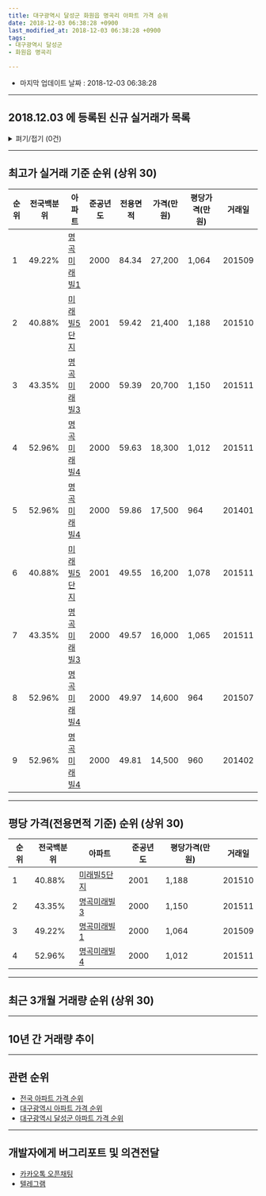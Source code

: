 ```yaml
---
title: 대구광역시 달성군 화원읍 명곡리 아파트 가격 순위
date: 2018-12-03 06:38:28 +0900
last_modified_at: 2018-12-03 06:38:28 +0900
tags:
- 대구광역시 달성군
- 화원읍 명곡리

---
```


* 마지막 업데이트 날짜 : 2018-12-03 06:38:28

---

## 2018.12.03 에 등록된 신규 실거래가 목록

<details>
<summary>펴기/접기 (0건)</summary>
<div markdown="1">

|아파트|전국백분위|준공년도|전용면적|가격(만원)|평당가격(만원)|거래일|
|---|---|---|---|---|---|---|
|없음|||||||


</div>
</details>

---

## 최고가 실거래 기준 순위 (상위 30)


|순위|전국백분위|아파트|준공년도|전용면적|가격(만원)|평당가격(만원)|거래일|
|---|---|---|---|---|---|---|---|
|1|49.22%|[명곡미래빌1](https://search.naver.com/search.naver?query=%EB%8C%80%EA%B5%AC%EA%B4%91%EC%97%AD%EC%8B%9C+%EB%8B%AC%EC%84%B1%EA%B5%B0+%ED%99%94%EC%9B%90%EC%9D%8D+%EB%AA%85%EA%B3%A1%EB%A6%AC+%EB%AA%85%EA%B3%A1%EB%AF%B8%EB%9E%98%EB%B9%8C1)|2000|84.34|27,200|1,064|201509|
|2|40.88%|[미래빌5단지](https://search.naver.com/search.naver?query=%EB%8C%80%EA%B5%AC%EA%B4%91%EC%97%AD%EC%8B%9C+%EB%8B%AC%EC%84%B1%EA%B5%B0+%ED%99%94%EC%9B%90%EC%9D%8D+%EB%AA%85%EA%B3%A1%EB%A6%AC+%EB%AF%B8%EB%9E%98%EB%B9%8C5%EB%8B%A8%EC%A7%80)|2001|59.42|21,400|1,188|201510|
|3|43.35%|[명곡미래빌3](https://search.naver.com/search.naver?query=%EB%8C%80%EA%B5%AC%EA%B4%91%EC%97%AD%EC%8B%9C+%EB%8B%AC%EC%84%B1%EA%B5%B0+%ED%99%94%EC%9B%90%EC%9D%8D+%EB%AA%85%EA%B3%A1%EB%A6%AC+%EB%AA%85%EA%B3%A1%EB%AF%B8%EB%9E%98%EB%B9%8C3)|2000|59.39|20,700|1,150|201511|
|4|52.96%|[명곡미래빌4](https://search.naver.com/search.naver?query=%EB%8C%80%EA%B5%AC%EA%B4%91%EC%97%AD%EC%8B%9C+%EB%8B%AC%EC%84%B1%EA%B5%B0+%ED%99%94%EC%9B%90%EC%9D%8D+%EB%AA%85%EA%B3%A1%EB%A6%AC+%EB%AA%85%EA%B3%A1%EB%AF%B8%EB%9E%98%EB%B9%8C4)|2000|59.63|18,300|1,012|201511|
|5|52.96%|[명곡미래빌4](https://search.naver.com/search.naver?query=%EB%8C%80%EA%B5%AC%EA%B4%91%EC%97%AD%EC%8B%9C+%EB%8B%AC%EC%84%B1%EA%B5%B0+%ED%99%94%EC%9B%90%EC%9D%8D+%EB%AA%85%EA%B3%A1%EB%A6%AC+%EB%AA%85%EA%B3%A1%EB%AF%B8%EB%9E%98%EB%B9%8C4)|2000|59.86|17,500|964|201401|
|6|40.88%|[미래빌5단지](https://search.naver.com/search.naver?query=%EB%8C%80%EA%B5%AC%EA%B4%91%EC%97%AD%EC%8B%9C+%EB%8B%AC%EC%84%B1%EA%B5%B0+%ED%99%94%EC%9B%90%EC%9D%8D+%EB%AA%85%EA%B3%A1%EB%A6%AC+%EB%AF%B8%EB%9E%98%EB%B9%8C5%EB%8B%A8%EC%A7%80)|2001|49.55|16,200|1,078|201511|
|7|43.35%|[명곡미래빌3](https://search.naver.com/search.naver?query=%EB%8C%80%EA%B5%AC%EA%B4%91%EC%97%AD%EC%8B%9C+%EB%8B%AC%EC%84%B1%EA%B5%B0+%ED%99%94%EC%9B%90%EC%9D%8D+%EB%AA%85%EA%B3%A1%EB%A6%AC+%EB%AA%85%EA%B3%A1%EB%AF%B8%EB%9E%98%EB%B9%8C3)|2000|49.57|16,000|1,065|201511|
|8|52.96%|[명곡미래빌4](https://search.naver.com/search.naver?query=%EB%8C%80%EA%B5%AC%EA%B4%91%EC%97%AD%EC%8B%9C+%EB%8B%AC%EC%84%B1%EA%B5%B0+%ED%99%94%EC%9B%90%EC%9D%8D+%EB%AA%85%EA%B3%A1%EB%A6%AC+%EB%AA%85%EA%B3%A1%EB%AF%B8%EB%9E%98%EB%B9%8C4)|2000|49.97|14,600|964|201507|
|9|52.96%|[명곡미래빌4](https://search.naver.com/search.naver?query=%EB%8C%80%EA%B5%AC%EA%B4%91%EC%97%AD%EC%8B%9C+%EB%8B%AC%EC%84%B1%EA%B5%B0+%ED%99%94%EC%9B%90%EC%9D%8D+%EB%AA%85%EA%B3%A1%EB%A6%AC+%EB%AA%85%EA%B3%A1%EB%AF%B8%EB%9E%98%EB%B9%8C4)|2000|49.81|14,500|960|201402|


---

## 평당 가격(전용면적 기준) 순위 (상위 30)


|순위|전국백분위|아파트|준공년도|평당가격(만원)|거래일|
|---|---|---|---|---|---|
|1|40.88%|[미래빌5단지](https://search.naver.com/search.naver?query=%EB%8C%80%EA%B5%AC%EA%B4%91%EC%97%AD%EC%8B%9C+%EB%8B%AC%EC%84%B1%EA%B5%B0+%ED%99%94%EC%9B%90%EC%9D%8D+%EB%AA%85%EA%B3%A1%EB%A6%AC+%EB%AF%B8%EB%9E%98%EB%B9%8C5%EB%8B%A8%EC%A7%80)|2001|1,188|201510|
|2|43.35%|[명곡미래빌3](https://search.naver.com/search.naver?query=%EB%8C%80%EA%B5%AC%EA%B4%91%EC%97%AD%EC%8B%9C+%EB%8B%AC%EC%84%B1%EA%B5%B0+%ED%99%94%EC%9B%90%EC%9D%8D+%EB%AA%85%EA%B3%A1%EB%A6%AC+%EB%AA%85%EA%B3%A1%EB%AF%B8%EB%9E%98%EB%B9%8C3)|2000|1,150|201511|
|3|49.22%|[명곡미래빌1](https://search.naver.com/search.naver?query=%EB%8C%80%EA%B5%AC%EA%B4%91%EC%97%AD%EC%8B%9C+%EB%8B%AC%EC%84%B1%EA%B5%B0+%ED%99%94%EC%9B%90%EC%9D%8D+%EB%AA%85%EA%B3%A1%EB%A6%AC+%EB%AA%85%EA%B3%A1%EB%AF%B8%EB%9E%98%EB%B9%8C1)|2000|1,064|201509|
|4|52.96%|[명곡미래빌4](https://search.naver.com/search.naver?query=%EB%8C%80%EA%B5%AC%EA%B4%91%EC%97%AD%EC%8B%9C+%EB%8B%AC%EC%84%B1%EA%B5%B0+%ED%99%94%EC%9B%90%EC%9D%8D+%EB%AA%85%EA%B3%A1%EB%A6%AC+%EB%AA%85%EA%B3%A1%EB%AF%B8%EB%9E%98%EB%B9%8C4)|2000|1,012|201511|


---

## 최근 3개월 거래량 순위 (상위 30)


<div style="width:100%;">
    <canvas id="deal_count_ranking" height="250"></canvas>
</div>


<script>
new Chart(document.getElementById("deal_count_ranking"), {
    type: 'horizontalBar',
    data: {
        labels: ['명곡미래빌1', '명곡미래빌4', '명곡미래빌3', '미래빌5단지'],
        datasets: [{
            label: '실거래 수',
            data: [7, 6, 5, 4],
            borderColor: "rgba(255, 0, 128, 1)",
            backgroundColor: "rgba(255, 0, 128, 0.5)",
            fill: false,
        }]
    },
    options: {
        responsive: true,
        title: {
            display: true,
            text: '최근 3개월 거래량 순위'
        },
        tooltips: {
            mode: 'index',
            intersect: false,
            callbacks: {
                title: function(tooltipItems, data) {
                    return "실거래 수:";
                },
                label: function(tooltipItem, data) {
                    return data.labels[tooltipItem.index] + ": " + tooltipItem.xLabel;
                }
            }
        },
        hover: {
            mode: 'nearest',
            intersect: true
        },
        scales: {
            xAxes: [{
                display: true,
                scaleLabel: {
                    display: true,
                    labelString: '실거래 수'
                },
                ticks: {
                    suggestedMin: 0,
                }
            }],
            yAxes: [{
                display: true,
                ticks: {
                    autoSkip: false,
                    callback: function(value, index, values) {
                        if (value.length > 15)
                            return value.substr(0, 13) + "...";
                        else
                            return value;
                    }
                },
                scaleLabel: {
                    display: false,
                }
            }]
        }
    }
});

</script>


---

## 10년 간 거래량 추이


<div style="width:100%;">
    <canvas id="deal_progress" height="250"></canvas>
</div>

<script>
new Chart(document.getElementById("deal_progress"), {
    type: 'line',
    data: {
        labels: ['200812','200901','200902','200903','200904','200905','200906','200907','200908','200909','200910','200911','200912','201001','201002','201003','201004','201005','201006','201007','201008','201009','201010','201011','201012','201101','201102','201103','201104','201105','201106','201107','201108','201109','201110','201111','201112','201201','201202','201203','201204','201205','201206','201207','201208','201209','201210','201211','201212','201301','201302','201303','201304','201305','201306','201307','201308','201309','201310','201311','201312','201401','201402','201403','201404','201405','201406','201407','201408','201409','201410','201411','201412','201501','201502','201503','201504','201505','201506','201507','201508','201509','201510','201511','201512','201601','201602','201603','201604','201605','201606','201607','201608','201609','201610','201611','201612','201701','201702','201703','201704','201705','201706','201707','201708','201709','201710','201711','201712','201801','201802','201803','201804','201805','201806','201807','201808','201809','201810','201811','201812'],
        datasets: [{
            label: '실거래 수',
            pointRadius: 1,
            data: [18, 4, 27, 120, 39, 31, 21, 28, 25, 31, 28, 16, 30, 32, 17, 30, 22, 14, 15, 23, 24, 21, 36, 29, 19, 29, 31, 22, 23, 33, 16, 18, 22, 24, 20, 23, 8, 12, 29, 40, 17, 22, 17, 12, 12, 22, 33, 16, 15, 18, 18, 31, 33, 38, 24, 12, 13, 17, 22, 13, 13, 25, 18, 22, 6, 12, 9, 19, 16, 21, 21, 15, 11, 11, 19, 41, 28, 19, 24, 48, 24, 12, 15, 14, 8, 4, 4, 7, 5, 12, 10, 9, 7, 21, 26, 13, 10, 8, 14, 22, 32, 17, 16, 23, 28, 20, 26, 16, 10, 16, 8, 19, 18, 16, 24, 9, 17, 24, 19, 3, 0],
            borderColor: "rgba(255, 201, 14, 1)",
            backgroundColor: "rgba(255, 201, 14, 0.5)",
            fill: true,
        }]
    },
    options: {
        responsive: true,
        title: {
            display: true,
            text: '10년간 거래량 추이'
        },
        tooltips: {
            mode: 'index',
            intersect: false,
        },
        hover: {
            mode: 'nearest',
            intersect: true
        },
        scales: {
            xAxes: [{
                display: true,
                scaleLabel: {
                    display: true,
                    labelString: '년/월'
                }
            }],
            yAxes: [{
                display: true,
                ticks: {
                    suggestedMin: 0,
                },
                scaleLabel: {
                    display: true,
                    labelString: '실거래 수'
                }
            }]
        }
    }
});

</script>


---

## 관련 순위

- [전국 아파트 가격 순위](https://inasie.github.io/apt-ranking/전국)
- [대구광역시 아파트 가격 순위](https://inasie.github.io/apt-ranking/대구광역시)
- [대구광역시 달성군 아파트 가격 순위](https://inasie.github.io/apt-ranking/대구광역시-달성군)


---

## 개발자에게 버그리포트 및 의견전달

- [카카오톡 오픈채팅](https://open.kakao.com/o/gLJUAP4)
- [텔레그램](https://t.me/inasie)

